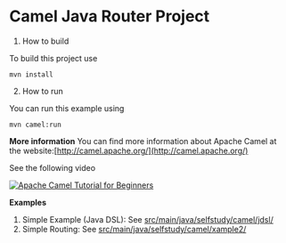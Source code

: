 # Camel Java Router Project
1. How to build

To build this project use

    mvn install

2. How to run

You can run this example using

    mvn camel:run

**More information**
You can find more information about Apache Camel at the website:[http://camel.apache.org/](http://camel.apache.org/)


See the following video

[![Apache Camel Tutorial for Beginners](https://img.youtube.com/vi/5TLbPkJ-ewE/0.jpg)](https://www.youtube.com/watch?v=726EiXQ7Du0&list=PLK0V_H0fCvPilK2_-WMwahm7HYB0XgJx7&index=1&ab_channel=DineshKrishnan)

**Examples**
1. Simple Example (Java DSL): See [src/main/java/selfstudy/camel/jdsl/](src/main/java/selfstudy/camel/jdsl/)
2. Simple Routing: See [src/main/java/selfstudy/camel/xample2/](src/main/java/selfstudy/camel/xample2/)
